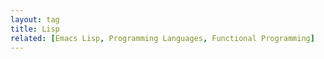 ```yaml
---
layout: tag
title: Lisp
related: [Emacs Lisp, Programming Languages, Functional Programming]
---
```

